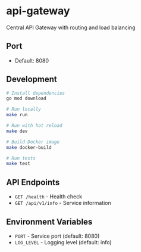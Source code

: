 # api-gateway

Central API Gateway with routing and load balancing

## Port
- Default: 8080

## Development

```bash
# Install dependencies
go mod download

# Run locally
make run

# Run with hot reload
make dev

# Build Docker image
make docker-build

# Run tests
make test
```

## API Endpoints

- `GET /health` - Health check
- `GET /api/v1/info` - Service information

## Environment Variables

- `PORT` - Service port (default: 8080)
- `LOG_LEVEL` - Logging level (default: info)
